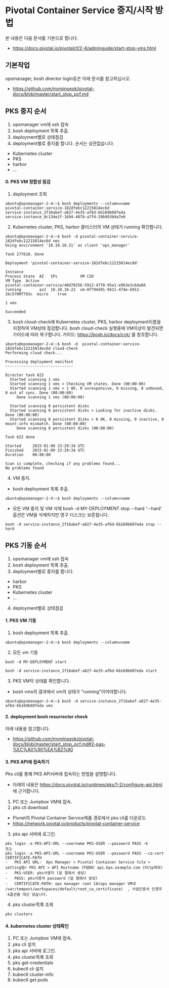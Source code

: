 
# Pivotal Container Service 중지/시작 방법
본 내용은 다음 문서를 기본으로 합니다.
- https://docs.pivotal.io/pivotalcf/2-4/adminguide/start-stop-vms.html

## 기본작업
opsmanager, bosh director login등은 아래 문서를 참고하십시오.
- https://github.com/myminseok/pivotal-docs/blob/master/start_stop_pcf.md

## PKS 중지 순서

1. opsmanager vm에 ssh 접속
2. bosh deployment 목록 추출.
3. deployment별로 상태점검
4. deployment별로 중지를 합니다. 순서는 상관없습니다.
- Kubernetes cluster
- PKS
- harbor
-  ...

#### 0. PKS VM 정합성 점검
1. deployment 조회
```
ubuntu@opsmanager-2-4:~$ bosh deployments --column=name
pivotal-container-service-182dfebc12215814ec6d
service-instance_2f16abef-a827-4e35-af6d-6b169b607eda
service-instance_8c134e2f-1694-4879-a7fd-29b993b9a7e0

```
2. Kubernetes cluster, PKS, harbor 클러스터의 VM 상태가 running 확인합니다. 

```
ubuntu@opsmanager-2-4:~$ bosh -d pivotal-container-service-182dfebc12215814ec6d vms
Using environment '10.10.10.21' as client 'ops_manager'

Task 277618. Done

Deployment 'pivotal-container-service-182dfebc12215814ec6d'

Instance                                                        Process State  AZ   IPs          VM CID                                   VM Type  Active
pivotal-container-service/40d78256-5912-4778-95e1-e963e3c6da66  running        az2  10.10.10.22  vm-0f794d91-9411-474e-b912-2bc5700f783c  micro    true

1 vms

Succeeded
```

3. bosh cloud-check에 Kubernetes cluster, PKS, harbor deployment이름을 지정하여 VM상태 점검합니다. 
bosh cloud-check 실행중에 VM이상이 발견되면 가이드에 따라 복구합니다. 가이드: https://bosh.io/docs/cck/ 를 참조합니다.
```
ubuntu@opsmanager-2-4:~$ bosh -d  pivotal-container-service-182dfebc12215814ec6d cloud-check 
Performing cloud check...

Processing deployment manifest
------------------------------

Director task 622
  Started scanning 1 vms
  Started scanning 1 vms > Checking VM states. Done (00:00:00)
  Started scanning 1 vms > 1 OK, 0 unresponsive, 0 missing, 0 unbound, 0 out of sync. Done (00:00:00)
     Done scanning 1 vms (00:00:00)

  Started scanning 0 persistent disks
  Started scanning 0 persistent disks > Looking for inactive disks. Done (00:00:00)
  Started scanning 0 persistent disks > 0 OK, 0 missing, 0 inactive, 0 mount-info mismatch. Done (00:00:00)
     Done scanning 0 persistent disks (00:00:00)

Task 622 done

Started     2015-01-09 23:29:34 UTC
Finished    2015-01-09 23:29:34 UTC
Duration    00:00:00

Scan is complete, checking if any problems found...
No problems found

```

4. VM 중지.

- bosh deployment 목록 추출.
```
ubuntu@opsmanager-2-4:~$ bosh deployments --column=name
```

-  모든 VM  중지 및 VM 삭제
bosh -d MY-DEPLOYMENT stop --hard
'--hard' 옵션은 VM을 삭제하지만 영구 디스크는 보존됩니다.
```
bosh -d service-instance_2f16abef-a827-4e35-af6d-6b169b607eda stop --hard

```

## PKS 기동 순서

1. opsmanager vm에 ssh 접속
2. bosh deployment 목록 추출.
3. deployment별로 중지를 합니다. 
- harbor
- PKS
- Kubernetes cluster
-  ...
4. deployment별로 상태점검


#### 1. PKS VM 기동 
1. bosh deployment 목록 추출.
```
ubuntu@opsmanager-2-4:~$ bosh deployments --column=name

```
2. 모든 vm 기동
```
bosh -d MY-DEPLOYMENT start

bosh -d service-instance_2f16abef-a827-4e35-af6d-6b169b607eda start

```

3. PKS VM의 상태를 확인합니다. 
- bosh vms의 결과에서 vm의 상태가 "running"이어야합니다.
```
ubuntu@opsmanager-2-4:~$ bosh -d service-instance_2f16abef-a827-4e35-af6d-6b169b607eda vms
```

#### 2. deployment bosh resurrector check
아래 내용을 참고합니다.
- https://github.com/myminseok/pivotal-docs/blob/master/start_stop_pcf.md#2-pas-%EC%A0%90%EA%B2%80

#### 3. PKS API에 접속하기
Pks cli를 통해 PKS API서버에 접속하는 방법을 설명합니다. 
- 아래의 내용은 https://docs.pivotal.io/runtimes/pks/1-2/configure-api.html  에 근거합니다. 

1. PC 또는 Jumpbox VM에 접속.
2. pks cli download
- Pivnet의 Pivotal Container Service제품 경로에서 pks cli를  다운로드
- https://network.pivotal.io/products/pivotal-container-service

3.  pks api 서버에 로그인.
```
pks login -a PKS-API-URL --username PKS-USER --password PASS -k
또는
pks login -a PKS-API-URL --username PKS-USER --password PASS --ca-cert CERTIFICATE-PATH
-	PKS API URL:  Ops Manager > Pivotal Container Service tile > setting탭> PKS API > API Hostname (FQDN) api.kps.example.com (http제외)
-	PKS-USER: pks사용자 (앞 절에서 생성)
-	PASS: pks사용자 password (앞 절에서 생성)
-	CERTIFICATE-PATH: ops manager root CA(ops manager VM내 /var/tempest/workspaces/default/root_ca_certificate)  , 사설인증서 인경우 -k옵션을 대신 넣습니다.
```

4. pks cluster목록 조회
```
pks clusters

```
#### 4. kubernetes cluster 상태확인
1. PC 또는 Jumpbox VM에 접속.
2. pks cli 설치
3.  pks api 서버에 로그인.
4. pks cluster목록 조회
5. pks get-credentials <cluster name> 
6. kubectl cli 설치
7. kubectl cluster-info <cluster name> 
8. kubectl get pods



